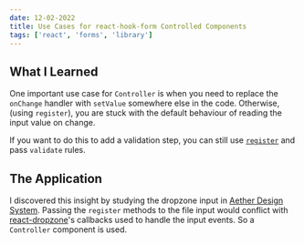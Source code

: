 ```yaml
---
date: 12-02-2022
title: Use Cases for react-hook-form Controlled Components
tags: ['react', 'forms', 'library']
---
```


## What I Learned
One important use case for `Controller` is when you need to replace the `onChange` handler with `setValue` somewhere else in the code. Otherwise, (using `register`), you are stuck with the default behaviour of reading the input value on change.

If you want to do this to add a validation step, you can still use [`register`](https://react-hook-form.com/api/useform/register) and pass `validate` rules.

## The Application
I discovered this insight by studying the dropzone input in [Aether Design System](https://aether.thcl.dev/). Passing the `register` methods to the file input would conflict with [react-dropzone](https://react-dropzone.js.org/)'s callbacks used to handle the input events. So a `Controller` component is used.